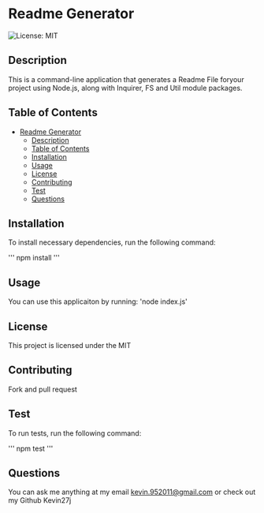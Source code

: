 # Readme Generator
![License: MIT](https://img.shields.io/badge/License-MIT-yellow.svg)
## Description
    
This is a command-line application that generates a Readme File foryour project using Node.js, along with Inquirer, FS and Util module packages.
    
## Table of Contents
        
- [Readme Generator](#readme-generator)
  - [Description](#description)
  - [Table of Contents](#table-of-contents)
  - [Installation](#installation)
  - [Usage](#usage)
  - [License](#license)
  - [Contributing](#contributing)
  - [Test](#test)
  - [Questions](#questions)
    
## Installation
    
To install necessary dependencies, run the following command:

'''
npm install
'''
    
## Usage
    
You can use this applicaiton by running: 'node index.js'

## License
    
This project is licensed under the MIT

## Contributing

Fork and pull request
     
## Test

To run tests, run the following command:

'''
npm test
'''

## Questions

You can ask me anything at my email kevin.952011@gmail.com or check out my Github Kevin27j
